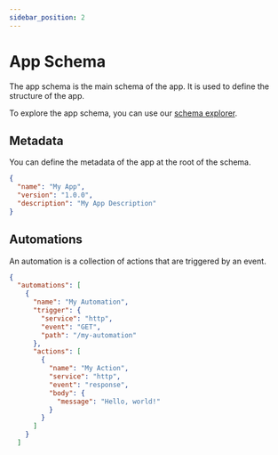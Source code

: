 ```yaml
---
sidebar_position: 2
---
```


# App Schema

The app schema is the main schema of the app. It is used to define the structure of the app.

To explore the app schema, you can use our [schema explorer](/schema-explorer).

## Metadata

You can define the metadata of the app at the root of the schema.

```json
{
  "name": "My App",
  "version": "1.0.0",
  "description": "My App Description"
}
```

## Automations

An automation is a collection of actions that are triggered by an event.
```json
{
  "automations": [
    {
      "name": "My Automation",
      "trigger": {
        "service": "http",
        "event": "GET",
        "path": "/my-automation"
      },
      "actions": [
        {
          "name": "My Action",
          "service": "http",
          "event": "response",
          "body": {
            "message": "Hello, world!"
          }
        }
      ]
    }
  ]
```